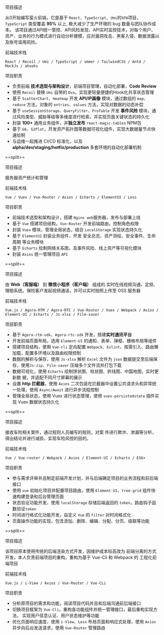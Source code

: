 <block class="project-block">
  <p><span class="project-sub-title">项目描述</span></p>
</block>

从0开始编写萤火前端，它是基于 `React, TypeScript, Umi`的`SPA`项目，`TypeScript` 类型覆盖 **95%** 以上, 极大减少了生产环境的 bug 数量与团队协作成本。
该项目通过API统一管控、API风险发现、API实时监控技术，对每个用户、资产、业务的行为模式进行自动分析建模，应对漏洞攻击、黑客入侵、数据泄露以及账号滥用风险。

<block class="project-block">
  <p><span class="project-sub-title">前端技术栈</span></p>
</block>

`React / Recoil / Umi / TypeScript / immer / TailwindCSS / Antd / MockJs / ahooks`

<block class="project-block">
  <p><span class="project-sub-title">项目职责</span></p>
</block>

- 负责前端 **技术选型与架构设计**，前端项目管理，自动化部署，**Code Review**
- 使用 `Recoil` 替换 `Umi` 自带的 `Dva`，实现更轻量便捷的Hook化共享状态管理
- 基于 `ScatterChart`、`Heatmap` 开发 **API/IP画像** 模块，通过数组的 `map`、`reduce` 方法，对象的 `entries`、`values` 方法，实现对数据的动态补偿
- 基于 `useSessionStorage`、`QueryFilter`、`ProTable` 开发 **事件风险** 模块，通过风险类型、威胁等级等多维度进行检索，并实现页面关键状态的持久化
- 封装 **100+** 通用业务组件，并**独立发布** `react-magic-tables` NPM包
- 基于 `G6`、`G2Plot`，开发资产拓扑图等数据可视化组件，实现大数据量节点快速绘制
- 与运维一起推进 CI/CD 标准化，以及 **alpha/dev/staging/hotfix/production** 多套环境的自动化部署机制

==split==

<block class="project-block">
  <p><span class="project-sub-title">项目描述</span></p>
</block>

服务器资产统计和管理

<block class="project-block">
  <p><span class="project-sub-title">前端技术栈</span></p>
</block>

`Vue / Vuex / Vue-Router / Axios / Echarts / ElementUI / Less`

<block class="project-block">
  <p><span class="project-sub-title">项目职责</span></p>
</block>

- 前端技术选型和架构设计，搭建 `Nginx web`服务器，发布与部署上线
- 基于 `Vue` 搭建项目结构，`Vue-Router` 开发前端路由，控制角色权限
- 封装 `Vuex` 模块，管理全局状态，结合 `LocalStorage` 实现状态持久化
- 基于 `ElementUI` 封装业务组件，开发 安全总览、资产测绘、安全事件、生命周期 等业务模块
- 基于 `Echarts` 绘制网络关系图，及事件风险、线上资产等可视化模块
- 封装 `Axios` 统一管理项目 `API`

==split==

<block class="project-block">
  <p><span class="project-sub-title">项目描述</span></p>
</block>

由 **Web（客服端）** 到 **微信小程序（客户端）** 组成的
实时在线视频沟通、定损、理赔系统。保险客户发起视频通话，并可以实时拍照上传至
OSS 服务器

<block class="project-block">
  <p><span class="project-sub-title">前端技术栈</span></p>
</block>

`Vue.js / Agora-RTM / Agora-RTC / Vue-Router / Vuex / Webpack / Axios / Element-UI / Echarts / Js-xlsx / File-saver`

<block class="project-block">
  <p><span class="project-sub-title">项目职责</span></p>
</block>

- 基于 `Agora-rtm-sdk`、`Agora-rtc-sdk` 开发，搭建**实时通讯平台**
- 开发前端页面布局，选用 `Element-UI` 的通知、表单、弹框、栅格布局等组件
- 搭建项目结构，使用 `Vue-cli` 定向配置 `Webpack`、`Eslint`、按需引入、路由懒加载，配置多环境以及路由权限控制
- 数据的解析与保存，使用 `Js-xlsx` 解析 `Excel` 文件为 `json` 数据提交至后端保存，使用`Js-zip`、`File-saver` 压缩多个文件流并打包下载
- 数据可视化，使用 `Echarts` 绘制饼状图、柱状图、折线图、中国地图，实时更新数 据，并适配不同尺寸屏幕的展示
- 设置 **http 拦截器**，使用 `Axios` 二次包装在拦截器中设置公共请求头和异常统一处理，使用 `Async/Await` 进行异步流程控制
- 管理全局状态，使用 Vuex 进行状态管理，使用 `vuex-persistedstate` 插件实现 Vuex 数据状态持久化

==split==

<block class="project-block">
  <p><span class="project-sub-title">项目描述</span></p>
</block>

接收车险相关案件，通过规则人员编写的规则，对案
件进行欺诈、渗漏等分析，得出结论并进行减损，实现车险风控的目的。

<block class="project-block">
  <p><span class="project-sub-title">前端技术栈</span></p>
</block>

`Vue / Vue-router / Webpack / Axios / Element-UI / Echarts / ES6+`

<block class="project-block">
  <p><span class="project-sub-title">项目职责</span></p>
</block>

- 参与需求评审并且制定前端开发计划，并与后端确定项目的业务流程和前后端接口
- 使用 `vue` 初始化项目并配置项目路由，使用 `Element-UI`、`tree-grid` 组件快速构建登录和后台管理页面
- 状态验证功能开发，使用 `localStorage` 存储后端返回的 `token`，路由钩子函数验证`token`
- 时间进行格式化功能开发，自定义 `Vue` 的 `filter` 对时间格式化
- 页面操作功能的实现，包含添加、删除、编辑、分配、分页、级联等功能

==split==

<block class="project-block">
  <p><span class="project-sub-title">项目描述</span></p>
</block>

该项目原本使用传统的后端渲染方式开发，因维护成本较高改为
前端分离的方式开发，本人负责前端项目的重构，重构为基于 Vue-Cli 和 Webpack 的
工程化前端项目

<block class="project-block">
  <p><span class="project-sub-title">前端技术栈</span></p>
</block>

`Vue.js / i-View / Axios / Vue-Router / Vue-CLi`

<block class="project-block">
  <p><span class="project-sub-title">项目职责</span></p>
</block>

- 分析原项目的需求和功能，阅读项目代码并且和后端沟通前后端接口
- 切换项目框架为 `Vue-Cli`，重构各功能组件并统一管理接口，最后重构实现方法， 实现用户信息认证、用户状态维护等功能
- 优化页面响应速度，使用 `i-View`、`Less` 布局页面和响应式处理，使用 `Axios` 异步向后台发送请求，使用 `Vue-Router` 管理路由
